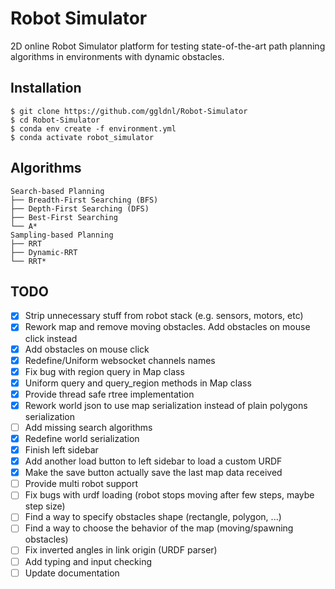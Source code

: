 # Robot Simulator

2D online Robot Simulator platform for testing state-of-the-art path planning algorithms in environments with dynamic obstacles.

## Installation

    $ git clone https://github.com/ggldnl/Robot-Simulator
    $ cd Robot-Simulator
    $ conda env create -f environment.yml
    $ conda activate robot_simulator

## Algorithms

```
Search-based Planning
├── Breadth-First Searching (BFS)
├── Depth-First Searching (DFS)
├── Best-First Searching
└── A*
Sampling-based Planning
├── RRT
├── Dynamic-RRT
└── RRT*
```

## TODO

- [x] Strip unnecessary stuff from robot stack (e.g. sensors, motors, etc)
- [x] Rework map and remove moving obstacles. Add obstacles on mouse click instead
- [x] Add obstacles on mouse click
- [x] Redefine/Uniform websocket channels names
- [x] Fix bug with region query in Map class
- [x] Uniform query and query_region methods in Map class
- [x] Provide thread safe rtree implementation
- [x] Rework world json to use map serialization instead of plain polygons serialization
- [ ] Add missing search algorithms
- [x] Redefine world serialization
- [x] Finish left sidebar
- [x] Add another load button to left sidebar to load a custom URDF
- [x] Make the save button actually save the last map data received
- [ ] Provide multi robot support
- [ ] Fix bugs with urdf loading (robot stops moving after few steps, maybe step size)
- [ ] Find a way to specify obstacles shape (rectangle, polygon, ...)
- [ ] Find a way to choose the behavior of the map (moving/spawning obstacles)
- [ ] Fix inverted angles in link origin (URDF parser)
- [ ] Add typing and input checking 
- [ ] Update documentation
